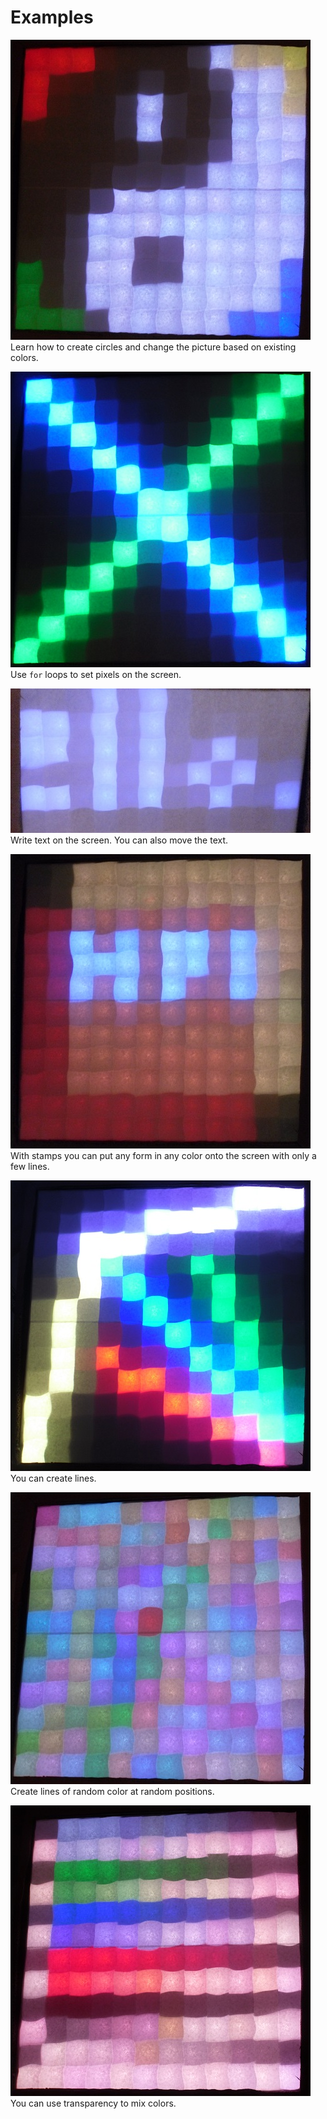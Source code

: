 Examples
========

![coderdojo](coderdojo/coderdojo.jpg)  
Learn how to create circles and change the picture based on existing colors.

![cross](cross/cross.jpg)  
Use `for` loops to set pixels on the screen.

![Hello_World](Hello_World/Hello_World.jpg)  
Write text on the screen. You can also move the text.

![hpi_logo](hpi_logo/hpi_logo.jpg)  
With stamps you can put any form in any color onto the screen with only a few lines.

![lines](lines/lines.jpg)  
You can create lines.

![random_lines](random_lines/random_lines.jpg)  
Create lines of random color at random positions.

![transparency](transparency/transparency.jpg)  
You can use transparency to mix colors.


